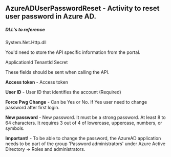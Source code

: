 
## AzureADUserPasswordReset - Activity to reset user password in Azure AD.

##### DLL's to reference
System.Net.Http.dll </br>

You'd need to store the API specific information from the portal.

ApplicationId
TenantId
Secret

These fields should be sent when calling the API.

**Access token**      - Access token

**User ID**	    - User ID that identifies the account (Required) 	 

**Force Pwg Change** - Can be Yes or No. If Yes user need to change password after first login.

**New password**		- New password. It must be a strong password.  At least 8 to 64 characters. It requires 3 out of 4 of lowercase, uppercase, numbers, or symbols.

**Important!** - To be able to change the password, the AzureAD application needs to be part of the group 'Password administrators' under Azure Active Directory -> Roles and administrators.
